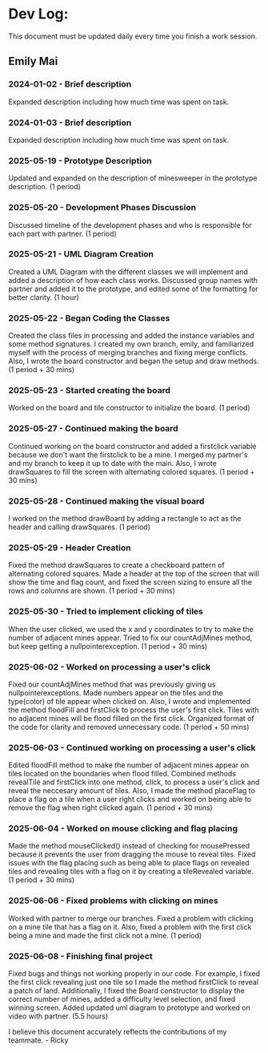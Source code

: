 # Dev Log:

This document must be updated daily every time you finish a work session.

## Emily Mai

### 2024-01-02 - Brief description
Expanded description including how much time was spent on task.

### 2024-01-03 - Brief description
Expanded description including how much time was spent on task.

### 2025-05-19 - Prototype Description
Updated and expanded on the description of minesweeper in the prototype description. (1 period)

### 2025-05-20 - Development Phases Discussion
Discussed timeline of the development phases and who is responsible for each part with partner. (1 period)

### 2025-05-21 - UML Diagram Creation
Created a UML Diagram with the different classes we will implement and added a description of how each class works. Discussed group names with partner and added it to the prototype, and edited some of the formatting for better clarity. (1 hour)

### 2025-05-22 - Began Coding the Classes
Created the class files in processing and added the instance variables and some method signatures. I created my own branch, emily, and familiarized myself with the process of merging branches and fixing merge conflicts. Also, I wrote the board constructor and began the setup and draw methods. (1 period + 30 mins)

### 2025-05-23 - Started creating the board
Worked on the board and tile constructor to initialize the board. (1 period)

### 2025-05-27 - Continued making the board
Continued working on the board constructor and added a firstclick variable because we don't want the firstclick to be a mine. I merged my partner's and my branch to keep it up to date with the main. Also, I wrote drawSquares to fill the screen with alternating colored squares. (1 period + 30 mins)

### 2025-05-28 - Continued making the visual board
I worked on the method drawBoard by adding a rectangle to act as the header and calling drawSquares. (1 period)

### 2025-05-29 - Header Creation
Fixed the method drawSquares to create a checkboard pattern of alternating colored squares. Made a header at the top of the screen that will show the time and flag count, and fixed the screen sizing to ensure all the rows and columns are shown. (1 period + 30 mins)

### 2025-05-30 - Tried to implement clicking of tiles
When the user clicked, we used the x and y coordinates to try to make the number of adjacent mines appear. Tried to fix our countAdjMines method, but keep getting a nullpointerexception. (1 period + 30 mins)

### 2025-06-02 - Worked on processing a user's click
Fixed our countAdjMines method that was previously giving us nullpointerexceptions. Made numbers appear on the tiles and the type(color) of tile appear when clicked on. Also, I wrote and implemented the method floodFill and firstClick to process the user's first click. Tiles with no adjacent mines will be flood filled on the first click. Organized format of the code for clarity and removed unnecessary code. (1 period + 50 mins)

### 2025-06-03 - Continued working on processing a user's click
Edited floodFill method to make the number of adjacent mines appear on tiles located on the boundaries when flood filled. Combined methods revealTile and firstClick into one method, click, to process a user's click and reveal the neccesary amount of tiles. Also, I made the method placeFlag to place a flag on a tile when a user right clicks and worked on being able to remove the flag when right clicked again. (1 period + 30 mins)

### 2025-06-04 - Worked on mouse clicking and flag placing
Made the method mouseClicked() instead of checking for mousePressed because it prevents the user from dragging the mouse to reveal tiles. Fixed issues with the flag placing such as being able to place flags on revealed tiles and revealing tiles with a flag on it by creating a tileRevealed variable. (1 period + 30 mins)

### 2025-06-06 - Fixed problems with clicking on mines
Worked with partner to merge our branches. Fixed a problem with clicking on a mine tile that has a flag on it. Also, fixed a problem with the first click being a mine and made the first click not a mine. (1 period)

### 2025-06-08 - Finishing final project
Fixed bugs and things not working properly in our code. For example, I fixed the first click revealing just one tile so I made the method firstClick to reveal a patch of land. Additionally, I fixed the Board constructor to display the correct number of mines, added a difficulty level selection, and fixed winning screen. Added updated uml diagram to prototype and worked on video with partner. (5.5 hours)

I believe this document accurately reflects the contributions of my teammate. - Ricky 
